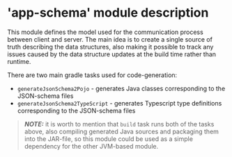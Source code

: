 # 'app-schema' module description

This module defines the model used for the communication process between client and server. The main idea is to create a
single source of truth describing the data structures, also making it possible to track any issues caused by the data
structure updates at the build time rather than runtime.

There are two main gradle tasks used for code-generation:

- `generateJsonSchema2Pojo` - generates Java classes corresponding to the JSON-schema files
- `generateJsonSchema2TypeScript` - generates Typescript type definitions corresponding to the JSON-schema files

> **_NOTE:_** it is worth to mention that `build` task runs both of the tasks above, also compiling generated Java
> sources and packaging them into the JAR-file, so this module could be used as a simple dependency for the other
> JVM-based module.
